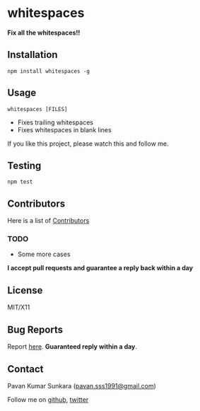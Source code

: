 # whitespaces

**Fix all the whitespaces!!**

## Installation
```
npm install whitespaces -g
```

## Usage

```
whitespaces [FILES]
```

* Fixes trailing whitespaces
* Fixes whitespaces in blank lines

If you like this project, please watch this and follow me.

## Testing
```
npm test
```

## Contributors
Here is a list of [Contributors](http://github.com/pksunkara/whitespaces/contributors)

### TODO

- Some more cases

__I accept pull requests and guarantee a reply back within a day__

## License
MIT/X11

## Bug Reports
Report [here](http://github.com/pksunkara/whitespaces/issues). __Guaranteed reply within a day__.

## Contact
Pavan Kumar Sunkara (pavan.sss1991@gmail.com)

Follow me on [github](https://github.com/users/follow?target=pksunkara), [twitter](http://twitter.com/pksunkara)
